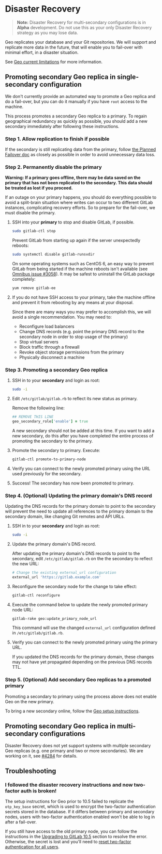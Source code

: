# Disaster Recovery

> **Note:** Disaster Recovery for multi-secondary configurations is in
> **Alpha** development. Do not use this as your only Disaster Recovery
> strategy as you may lose data.

Geo replicates your database and your Git repositories. We will
support and replicate more data in the future, that will enable you to
fail-over with minimal effort, in a disaster situation.

See [Geo current limitations](../../gitlab-geo/README.md#current-limitations)
for more information.

## Promoting secondary Geo replica in single-secondary configuration

We don't currently provide an automated way to promote a Geo replica and do a
fail-over, but you can do it manually if you have `root` access to the machine.

This process promotes a secondary Geo replica to a primary. To regain
geographical redundancy as quickly as possible, you should add a new secondary
immediately after following these instructions.

### Step 1. Allow replication to finish if possible

If the secondary is still replicating data from the primary, follow
[the Planned Failover doc](planned_fail_over.md) as closely as possible in
order to avoid unnecessary data loss.

### Step 2. Permanently disable the primary

**Warning: If a primary goes offline, there may be data saved on the primary
  that has not been replicated to the secondary. This data should be treated
  as lost if you proceed.**

If an outage on your primary happens, you should do everything possible to
avoid a split-brain situation where writes can occur to two different GitLab
instances, complicating recovery efforts. So to prepare for the fail-over, we
must disable the primary.

1. SSH into your **primary** to stop and disable GitLab, if possible.

    ```bash
    sudo gitlab-ctl stop
    ```

    Prevent GitLab from starting up again if the server unexpectedly reboots:

    ```bash
    sudo systemctl disable gitlab-runsvdir
    ```

    On some operating systems such as CentOS 6, an easy way to prevent GitLab
    from being started if the machine reboots isn't available
    (see [Omnibus issue #3058](https://gitlab.com/gitlab-org/omnibus-gitlab/issues/3058)).
    It may be safest to uninstall the GitLab package completely:

    ```bash
    yum remove gitlab-ee
    ```

1. If you do not have SSH access to your primary, take the machine offline and
    prevent it from rebooting by any means at your disposal.

    Since there are many ways you may prefer to accomplish this, we will avoid a
    single recommendation. You may need to:

    * Reconfigure load balancers
    * Change DNS records (e.g. point the primary DNS record to the secondary node in order to stop usage of the primary)
    * Stop virtual servers
    * Block traffic through a firewall
    * Revoke object storage permissions from the primary
    * Physically disconnect a machine

### Step 3. Promoting a secondary Geo replica

1. SSH in to your **secondary** and login as root:

    ```bash
    sudo -i
    ```

1. Edit `/etc/gitlab/gitlab.rb` to reflect its new status as primary.

    Remove the following line:

    ```ruby
    ## REMOVE THIS LINE
    geo_secondary_role['enable'] = true
    ```

    A new secondary should not be added at this time. If you want to add a new
    secondary, do this after you have completed the entire process of promoting
    the secondary to the primary.

1. Promote the secondary to primary. Execute:

    ```bash
    gitlab-ctl promote-to-primary-node
    ```

1. Verify you can connect to the newly promoted primary using the URL used
   previously for the secondary.
1. Success! The secondary has now been promoted to primary.

### Step 4. (Optional) Updating the primary domain's DNS record

Updating the DNS records for the primary domain to point to the secondary
will prevent the need to update all references to the primary domain to the
secondary domain, like changing Git remotes and API URLs.

1. SSH in to your **secondary** and login as root:

    ```bash
    sudo -i
    ```

1. Update the primary domain's DNS record.

    After updating the primary domain's DNS records to point to the secondary,
    edit `/etc/gitlab/gitlab.rb` on the the secondary to reflect the new URL:

    ```ruby
    # Change the existing external_url configuration
    external_url 'https://gitlab.example.com'
    ```

1. Reconfigure the secondary node for the change to take effect:

    ```bash
    gitlab-ctl reconfigure
    ```

1. Execute the command below to update the newly promoted primary node URL:

    ```bash
    gitlab-rake geo:update_primary_node_url
    ```

    This command will use the changed `external_url` configuration defined
    in `/etc/gitlab/gitlab.rb`.

1. Verify you can connect to the newly promoted primary using the primary URL.

    If you updated the DNS records for the primary domain, these changes may
    not have yet propagated depending on the previous DNS records TTL.

### Step 5. (Optional) Add secondary Geo replicas to a promoted primary

Promoting a secondary to primary using the process above does not enable
Geo on the new primary.

To bring a new secondary online, follow the
[Geo setup instructions](../../gitlab-geo/README.md#setup-instructions).

## Promoting secondary Geo replica in multi-secondary configurations

Disaster Recovery does not yet support systems with multiple
secondary Geo replicas (e.g. one primary and two or more secondaries). We are
working on it, see [#4284](https://gitlab.com/gitlab-org/gitlab-ee/issues/4284)
for details.

## Troubleshooting

### I followed the disaster recovery instructions and now two-factor auth is broken!

The setup instructions for Geo prior to 10.5 failed to replicate the
`otp_key_base` secret, which is used to encrypt the two-factor authentication
secrets stored in the database. If it differs between primary and secondary
nodes, users with two-factor authentication enabled won't be able to log in
after a fail-over.

If you still have access to the old primary node, you can follow the
instructions in the
[Upgrading to GitLab 10.5](../../gitlab-geo/updating_the_geo_nodes.md#upgrading-to-gitlab-105)
section to resolve the error. Otherwise, the secret is lost and you'll need to
[reset two-factor authentication for all users](../../security/two_factor_authentication.md#disabling-2fa-for-everyone).
